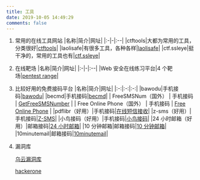 ```yaml
---
title: 工具
date: 2019-10-05 14:49:29
comments: false
---
```


1. 常用的在线工具网站
   |名称|简介|网址|
   |:-|-|:--|
   |ctftools|大都为常用的工具，分类很好|<a href="https://www.ctftools.com/down/">ctftools</a>|
   |laolisafe|有很多工具，各种各样|<a href="http://tools.laolisafe.com/?&rand=7591bdebcd882b03f1999e19459346dc">laolisafe</a>|
   |ctf.ssleye|挺干净的，常用的工具也有|<a href="http://ctf.ssleye.com/">ctf.ssleye</a>|
2. 在线靶场
   |名称|简介|网址|
   |:-|-|:--|
   |Web 安全在线练习平台|4 个靶场|<a href="https://bbs.pediy.com/thread-218653.htm">pentest range</a>|

3. 比较好用的免费接码平台
   |名称|简介|网址|
   |:-:|:-:|:-:|
   |bawodu|手机接码|<a href="https://sms.bawodu.com/">bawodu</a>|
   |becmd|手机接码|<a href="https://www.becmd.com">becmd</a>|
   | FreeSMSNum（国外） | 手机接码 | [GetFreeSMSNumber](https://getfreesmsnumber.com/) |
   | Free Online Phone（国外） | 手机接码 | [Free Online Phone](https://www.freeonlinephone.org/) |
   |pdflibr（好用）|手机接码|[在线短信接收](https://www.pdflibr.com/)|
   |z-sms（好用）|手机接码|[Z-SMS](http://www.z-sms.com/)|
   |小鸟接码（好用）|手机接码|[小鸟接码](http://www.xnsms.com/)|
   |24 小时邮箱（好用）|邮箱接码|[24 小时邮箱](http://24mail.chacuo.net/)|
   |10 分钟邮箱|邮箱接码|[10 分钟邮箱](http://mail.bccto.me/)|
   |10minutemail|邮箱接码|<a href="https://10minutemail.com/10MinuteMail/index.html">10minutemail</a>|

4. 漏洞库

    [乌云漏洞库](https://shuimugan.com/)

    [hackerone](https://www.hackerone.com/)

<style>
table th:nth-of-type(1){
width: 30%;
}
table th:nth-of-type(2){
width: 60%
;
}
table th:nth-of-type(3){
width: 10%;
}
</style>
